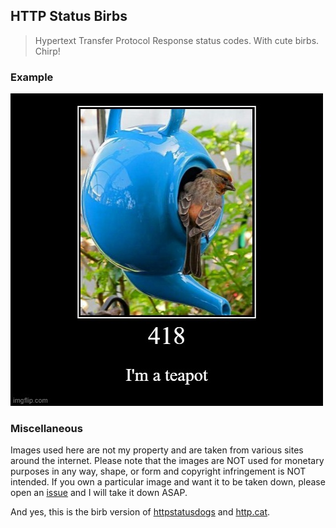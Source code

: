 ## HTTP Status Birbs
>Hypertext Transfer Protocol Response status codes. With cute birbs. Chirp!

### Example
![418](images/418.jpg)

### Miscellaneous
Images used here are not my property and are taken from various sites around the internet.
Please note that the images are NOT used for monetary purposes in any way, shape, or form and copyright infringement is NOT intended.
If you own a particular image and want it to be taken down, please open an [issue](https://github.com/thisisjustinm/http-status-birbs/issues) and I will take it down ASAP.


And yes, this is the birb version of [httpstatusdogs](https://httpstatusdogs.com/) and [http.cat](https://http.cat/).
